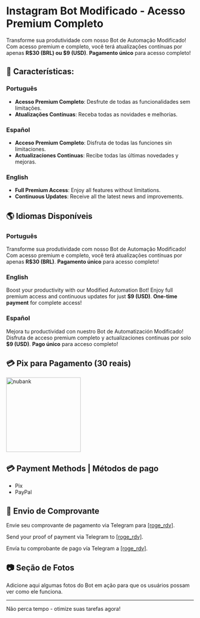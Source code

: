 # Instagram Bot Modificado - Acesso Premium Completo

Transforme sua produtividade com nosso Bot de Automação Modificado! Com acesso premium e completo, você terá atualizações contínuas por apenas **R$30 (BRL) ou $9 (USD)**. **Pagamento único** para acesso completo!

## 🚀 Características:

### Português
- **Acesso Premium Completo**: Desfrute de todas as funcionalidades sem limitações.
- **Atualizações Contínuas**: Receba todas as novidades e melhorias.

### Español
- **Acceso Premium Completo**: Disfruta de todas las funciones sin limitaciones.
- **Actualizaciones Continuas**: Recibe todas las últimas novedades y mejoras.

### English
- **Full Premium Access**: Enjoy all features without limitations.
- **Continuous Updates**: Receive all the latest news and improvements.

## 🌎 Idiomas Disponíveis

### Português
Transforme sua produtividade com nosso Bot de Automação Modificado! Com acesso premium e completo, você terá atualizações contínuas por apenas **R$30 (BRL)**. **Pagamento único** para acesso completo!

### English
Boost your productivity with our Modified Automation Bot! Enjoy full premium access and continuous updates for just **$9 (USD)**. **One-time payment** for complete access!

### Español
Mejora tu productividad con nuestro Bot de Automatización Modificado! Disfruta de acceso premium completo y actualizaciones continuas por solo **$9 (USD)**. **Pago único** para acceso completo!

## 💳 Pix para Pagamento (30 reais)

<img src="https://github.com/user-attachments/assets/8e5ed90c-c1e8-42b5-a7fb-12fcc8d0166c" alt="nubank" width="200"/>

## 💳 Payment Methods | Métodos de pago
- Pix
- PayPal

## 📱 Envio de Comprovante
Envie seu comprovante de pagamento via Telegram para [[roge_rdv]](https://t.me/roge_rdv).

Send your proof of payment via Telegram to [[roge_rdv]](https://t.me/roge_rdv).

Envía tu comprobante de pago vía Telegram a [[roge_rdv]](https://t.me/roge_rdv).

## 📷 Seção de Fotos
Adicione aqui algumas fotos do Bot em ação para que os usuários possam ver como ele funciona.

---

Não perca tempo - otimize suas tarefas agora!
